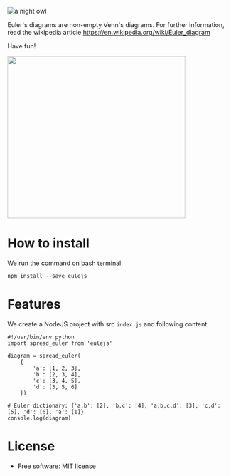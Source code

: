 ![a night owl](https://raw.githubusercontent.com/web-needle/eulejs/main/images/eule_small.png)

Euler\'s diagrams are non-empty Venn\'s diagrams. For further information, read the wikipedia article <https://en.wikipedia.org/wiki/Euler_diagram>

Have fun!

<img src="https://github.com/web-needle/eulejs/blob/main/images/euler_venn.png?raw=true" width="400" height="364"/>

How to install
========

We run the command on bash terminal:

``` {.bash}
npm install --save eulejs
```

Features
========

We create a NodeJS project with src `index.js` and following content:

``` {.python}
#!/usr/bin/env python
import spread_euler from 'eulejs'

diagram = spread_euler(
    {
        'a': [1, 2, 3],
        'b': [2, 3, 4],
        'c': [3, 4, 5],
        'd': [3, 5, 6]
    })

# Euler dictionary: {'a,b': [2], 'b,c': [4], 'a,b,c,d': [3], 'c,d': [5], 'd': [6], 'a': [1]}
console.log(diagram)
```

License
=======

-   Free software: MIT license
